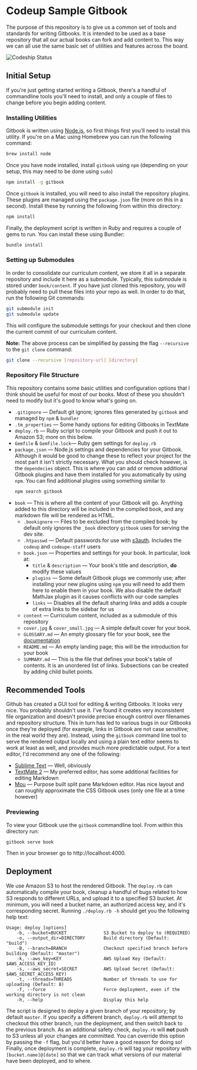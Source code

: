 # Codeup Sample Gitbook

The purpose of this repository is to give us a common set of tools and standards for writing Gitbooks. It is intended to be used as a base repository that all our actual books can fork and add content to. This way we can all use the same basic set of utilities and features across the board.

![Codeship Status](https://codeship.com/projects/1865c6b0-bab8-0132-aa3a-463450aa6c55/status?branch=master)

## Initial Setup

If you're just getting started writing a Gitbook, there's a handful of commandline tools you'll need to install, and only a couple of files to change before you begin adding content.

### Installing Utilities

Gitbook is written using [Node.js](http://nodejs.org), so first things first you'll need to install this utility. If you're on a Mac using Homebrew you can run the following command:

~~~bash
brew install node
~~~

Once you have node installed, install `gitbook` using `npm` (depending on your setup, this may need to be done using `sudo`)

~~~bash
npm install -g gitbook
~~~

Once `gitbook` is installed, you will need to also install the repository plugins. These plugins are managed using the `package.json` file (more on this in a second). Install these by running the following from within this directory:

~~~bash
npm install
~~~

Finally, the deployment script is written in Ruby and requires a couple of gems to run. You can install these using Bundler:

~~~bash
bundle install
~~~

### Setting up Submodules

In order to consolidate our curriculum content, we store it all in a separate repository and include it here as a submodule. Typically, this submodule is stored under `book/content`. If you have just cloned this repository, you will probably need to pull these files into your repo as well. In order to do that, run the following Git commands:

```bash
git submodule init
git submodule update
```

This will configure the submodule settings for your checkout and then clone the current commit of our curriculum content.

**Note:** The above process can be simplified by passing the flag `--recursive` to the `git clone` command:

```bash
git clone --recursive [repository-url] [directory]
```

### Repository File Structure

This repository contains some basic utilities and configuration options that I think should be useful for most of our books. Most of these you shouldn't need to modify but it's good to know what's going on.

- `.gitignore` &mdash; Default git ignore; ignores files generated by `gitbook` and managed by `npm` & `bundler`
- `.tm_properties` &mdash; Some handy options for editing Gitbooks in TextMate
- `deploy.rb` &mdash; Ruby script to compile your Gitbook and push it out to Amazon S3; more on this below.
- `Gemfile` & `Gemfile.lock`&mdash; Ruby gem settings for `deploy.rb`
- `package.json` &mdash; Node.js settings and dependencies for your Gitbook. Although it would be good to change these to reflect your project for the most part it isn't strictly necessary. What you should check however, is the `dependecies` object. This is where you can add or remove additional Gitbook plugins and have them installed for you automatically by using `npm`. You can find additional plugins using something similar to
    ~~~bash
    npm search gitbook
    ~~~
- `book` &mdash; This is where all the content of your Gitbook will go. Anything added to this directory will be included in the compiled book, and any markdown file will be rendered as HTML.
    - `.bookignore` &mdash; Files to be excluded from the compiled book; by default only ignores the `_book` directory `gitbook` uses for serving the dev site.
    - `.htpasswd` &mdash; Default passwords for use with [s3auth](http://www.s3auth.com). Includes the `codeup` and `codeupe-staff` users
    - `book.json` &mdash; Properties and settings for your book. In particular, look at:
        - `title` & `description` &mdash; Your book's title and description, **do** modify these values
        - `plugins` &mdash; Some default Gitbook plugs we commonly use; after installing your new plugins using `npm` you will need to add them here to enable them in your book. We also disable the default MathJax plugin as it causes conflicts with our code samples
        - `links` &mdash; Disables all the default sharing links and adds a couple of extra links to the sidebar for us
    - `content` &mdash; Curriculum content, included as a submodule of this repository
    - `cover.jpg` & `cover_small.jpg` &mdash; A simple default cover for your book.
    - `GLOSSARY.md` &mdash; An empty glossary file for your book, see the [documentation](https://github.com/GitbookIO/gitbook#glossary)
    - `README.md` &mdash; An empty landing page; this will be the introduction for your book
    - `SUMMARY.md` &mdash; This is the file that defines your book's table of contents. It is an unordered list of links. Subsections can be created by adding child bullet points.

## Recommended Tools

Github has created a GUI tool for editing & writing Gitbooks. It looks very nice. You probably shouldn't use it. I've found it creates very inconsistent file organization and doesn't provide precise enough control over filenames and repository structure. This in turn has led to various bugs in our Gitbooks once they're deployed (for example, links in Gitbook are not case sensitive; in the real world they are). Instead, using the `gitbook` command line tool to serve the rendered output locally and using a plain text editor seems to work at least as well, and provides much more predictable output. For a text editor, I'd recommend any one of the following:

- [Sublime Text](https://www.sublimetext.com) &mdash; Well, obviously
- [TextMate 2](http://macromates.com/download) &mdash; My preferred editor, has some additional facilities for editing Markdown
- [Mou](http://25.io/mou/) &mdash; Purpose built split pane Markdown editor. Has nice layout and can roughly approximate the CSS Gitbook uses (only one file at a time however)

### Previewing

To view your Gitbook use the `gitbook` commandline tool. From within this directory run:

~~~
gitbook serve book
~~~

Then in your browser go to http://localhost:4000.

## Deployment

We use Amazon S3 to host the rendered Gitbook. The `deploy.rb` can automatically compile your book, cleanup a handful of bugs related to how S3 responds to different URLs, and upload it to a specified S3 bucket. At minimum, you will need a bucket name, an authorized access key, and it's corresponding secret. Running `./deploy.rb -h` should get you the following help text:

~~~
Usage: deploy [options]
    -b, --bucket=BUCKET              S3 Bucket to deploy to (REQUIRED)
    -o, --output_dir=DIRECTORY       Build directory (Default: "build")
    -B, --branch=BRANCH              Checkout specified branch before building (Default: "master")
    -k, --aws_key=KEY                AWS Upload Key (Default: $AWS_ACCESS_KEY_ID)
    -s, --aws_secret=SECRET          AWS Upload Secret (Default: $AWS_SECRET_ACCESS_KEY)
    -t, --threads=THREADS            Number of threads to use for uploading (Default: 8)
    -f, --force                      Force deployment, even if the working directory is not clean
    -h, --help                       Display this help
~~~

The script is designed to deploy a given branch of your repository; by default `master`. If you specify a different branch, `deploy.rb` will attempt to checkout this other branch, run the deployment, and then switch back to the previous branch. As an additional safety check, `deploy.rb` will **not** push to S3 unless all your changes are committed. You can override this option by passing the `-f` flag, but you'd better have a good reason for doing so! Finally, once deployment is complete, `deploy.rb` will tag your repository with `[bucket.name]@[date]` so that we can track what versions of our material have been deployed, and to where.
